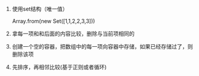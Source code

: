 1. 使用set结构（唯一值）

   Array.from(new Set([1,1,2,2,3,3]))

2. 拿每一项和和后面的内容比较，删除与当前项相同的

3. 创建一个空的容器，把数组中的每一项向容器中存储，如果已经存储过了，则删除该项

4. 先排序，再相邻比较(基于正则或者循环)

   

